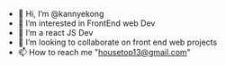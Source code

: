 - 👋 Hi, I’m @kannyekong
- 👀 I’m interested in FrontEnd web Dev 
- 🌱 I’m a react JS Dev
- 💞️ I’m looking to collaborate on front end web projects 
- 📫 How to reach me "housetop13@gmail.com"

<!---
kannyekong/kannyekong is a ✨ special ✨ repository because its `README.md` (this file) appears on your GitHub profile.
You can click the Preview link to take a look at your changes.
--->
